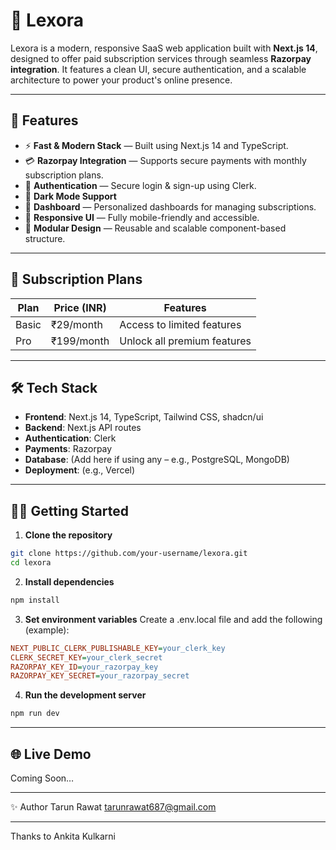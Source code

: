 # 🔮 Lexora

Lexora is a modern, responsive SaaS web application built with **Next.js 14**, designed to offer paid subscription services through seamless **Razorpay integration**. It features a clean UI, secure authentication, and a scalable architecture to power your product's online presence.

---

## 🚀 Features

- ⚡ **Fast & Modern Stack** — Built using Next.js 14 and TypeScript.
- 💳 **Razorpay Integration** — Supports secure payments with monthly subscription plans.
- 🪪 **Authentication** — Secure login & sign-up using Clerk.
- 🌙 **Dark Mode Support**
- 💼 **Dashboard** — Personalized dashboards for managing subscriptions.
- 📱 **Responsive UI** — Fully mobile-friendly and accessible.
- 🧩 **Modular Design** — Reusable and scalable component-based structure.

---

## 💸 Subscription Plans

| Plan   | Price (INR) | Features                                 |
|--------|-------------|------------------------------------------|
| Basic  | ₹29/month   | Access to limited features               |
| Pro    | ₹199/month  | Unlock all premium features              |

---

## 🛠 Tech Stack

- **Frontend**: Next.js 14, TypeScript, Tailwind CSS, shadcn/ui
- **Backend**: Next.js API routes
- **Authentication**: Clerk
- **Payments**: Razorpay
- **Database**: (Add here if using any – e.g., PostgreSQL, MongoDB)
- **Deployment**: (e.g., Vercel)

---

## 🧑‍💻 Getting Started

1. **Clone the repository**
```bash
git clone https://github.com/your-username/lexora.git
cd lexora
```

2. **Install dependencies**
```bash
npm install
```

3. **Set environment variables**
Create a .env.local file and add the following (example):
```ini
NEXT_PUBLIC_CLERK_PUBLISHABLE_KEY=your_clerk_key
CLERK_SECRET_KEY=your_clerk_secret
RAZORPAY_KEY_ID=your_razorpay_key
RAZORPAY_KEY_SECRET=your_razorpay_secret
```

4. **Run the development server**
```bash
npm run dev
```

---

## 🌐 Live Demo
Coming Soon…

---

✨ Author
Tarun Rawat
tarunrawat687@gmail.com

---

Thanks to Ankita Kulkarni
